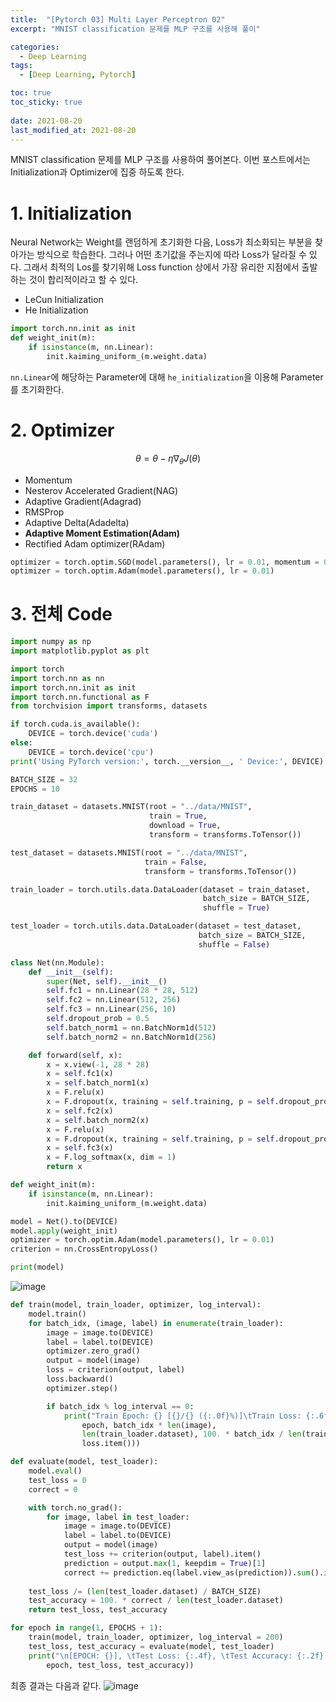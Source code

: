 ```yaml
---
title:  "[Pytorch 03] Multi Layer Perceptron 02"
excerpt: "MNIST classification 문제를 MLP 구조를 사용해 풀이"

categories:
  - Deep Learning
tags:
  - [Deep Learning, Pytorch]

toc: true
toc_sticky: true
 
date: 2021-08-20
last_modified_at: 2021-08-20
---
```



MNIST classification 문제를 MLP 구조를 사용하여 풀어본다.
이번 포스트에서는 Initialization과 Optimizer에 집중 하도록 한다.

# 1. Initialization

Neural Network는 Weight를 랜덤하게 초기화한 다음, Loss가 최소화되는 부분을 찾아가는 방식으로 학습한다.
그러나 어떤 초기값을 주는지에 따라 Loss가 달라질 수 있다.
그래서 최적의 Los를 찾기위해 Loss function 상에서 가장 유리한 지점에서 출발하는 것이 합리적이라고 할 수 있다.

- LeCun Initialization
- He Initialization


```python
import torch.nn.init as init
def weight_init(m):
    if isinstance(m, nn.Linear):
        init.kaiming_uniform_(m.weight.data)
```
`nn.Linear`에 해당하는 Parameter에 대해 `he_initialization`을 이용해 Parameter를 초기화한다.



# 2. Optimizer

$$\theta  = \theta - \eta \nabla_{\theta} J(\theta)$$

- Momentum
- Nesterov Accelerated Gradient(NAG)
- Adaptive Gradient(Adagrad)
- RMSProp
- Adaptive Delta(Adadelta)
- **Adaptive Moment Estimation(Adam)**
- Rectified Adam optimizer(RAdam)


```python
optimizer = torch.optim.SGD(model.parameters(), lr = 0.01, momentum = 0.5)
optimizer = torch.optim.Adam(model.parameters(), lr = 0.01)
```



# 3. 전체 Code


```python
import numpy as np
import matplotlib.pyplot as plt

import torch
import torch.nn as nn
import torch.nn.init as init
import torch.nn.functional as F
from torchvision import transforms, datasets
```


```python
if torch.cuda.is_available():
    DEVICE = torch.device('cuda')
else:
    DEVICE = torch.device('cpu')
print('Using PyTorch version:', torch.__version__, ' Device:', DEVICE)
```

```python
BATCH_SIZE = 32
EPOCHS = 10
```


```python
train_dataset = datasets.MNIST(root = "../data/MNIST",
                               train = True,
                               download = True,
                               transform = transforms.ToTensor())

test_dataset = datasets.MNIST(root = "../data/MNIST",
                              train = False,
                              transform = transforms.ToTensor())

train_loader = torch.utils.data.DataLoader(dataset = train_dataset,
                                           batch_size = BATCH_SIZE,
                                           shuffle = True)

test_loader = torch.utils.data.DataLoader(dataset = test_dataset,
                                          batch_size = BATCH_SIZE,
                                          shuffle = False)
```

```python
class Net(nn.Module):
    def __init__(self):
        super(Net, self).__init__()
        self.fc1 = nn.Linear(28 * 28, 512)
        self.fc2 = nn.Linear(512, 256)
        self.fc3 = nn.Linear(256, 10)
        self.dropout_prob = 0.5
        self.batch_norm1 = nn.BatchNorm1d(512)
        self.batch_norm2 = nn.BatchNorm1d(256)

    def forward(self, x):
        x = x.view(-1, 28 * 28)
        x = self.fc1(x)
        x = self.batch_norm1(x)
        x = F.relu(x)
        x = F.dropout(x, training = self.training, p = self.dropout_prob)
        x = self.fc2(x)
        x = self.batch_norm2(x)
        x = F.relu(x)
        x = F.dropout(x, training = self.training, p = self.dropout_prob)
        x = self.fc3(x)
        x = F.log_softmax(x, dim = 1)
        return x
```

```python
def weight_init(m):
    if isinstance(m, nn.Linear):
        init.kaiming_uniform_(m.weight.data)

model = Net().to(DEVICE)
model.apply(weight_init)
optimizer = torch.optim.Adam(model.parameters(), lr = 0.01)
criterion = nn.CrossEntropyLoss()

print(model)
```

![image](https://user-images.githubusercontent.com/70592135/130227298-302d46a2-d8ce-4ee2-8ed5-7cee3bf52c3f.png)


```python
def train(model, train_loader, optimizer, log_interval):
    model.train()
    for batch_idx, (image, label) in enumerate(train_loader):
        image = image.to(DEVICE)
        label = label.to(DEVICE)
        optimizer.zero_grad()
        output = model(image)
        loss = criterion(output, label)
        loss.backward()
        optimizer.step()

        if batch_idx % log_interval == 0:
            print("Train Epoch: {} [{}/{} ({:.0f}%)]\tTrain Loss: {:.6f}".format(
                epoch, batch_idx * len(image), 
                len(train_loader.dataset), 100. * batch_idx / len(train_loader), 
                loss.item()))
```

```python
def evaluate(model, test_loader):
    model.eval()
    test_loss = 0
    correct = 0

    with torch.no_grad():
        for image, label in test_loader:
            image = image.to(DEVICE)
            label = label.to(DEVICE)
            output = model(image)
            test_loss += criterion(output, label).item()
            prediction = output.max(1, keepdim = True)[1]
            correct += prediction.eq(label.view_as(prediction)).sum().item()
    
    test_loss /= (len(test_loader.dataset) / BATCH_SIZE)
    test_accuracy = 100. * correct / len(test_loader.dataset)
    return test_loss, test_accuracy
```

```python
for epoch in range(1, EPOCHS + 1):
    train(model, train_loader, optimizer, log_interval = 200)
    test_loss, test_accuracy = evaluate(model, test_loader)
    print("\n[EPOCH: {}], \tTest Loss: {:.4f}, \tTest Accuracy: {:.2f} % \n".format(
        epoch, test_loss, test_accuracy))
```

최종 결과는 다음과 같다.
![image](https://user-images.githubusercontent.com/70592135/130227404-3610e5a5-b7d6-42ec-b389-51aee8558c83.png)



